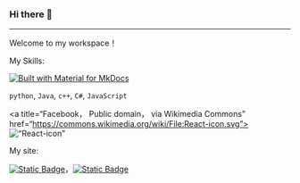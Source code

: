 ### Hi there 👋
---
Welcome to my workspace！

My Skills:

[![Built with Material for MkDocs](https://img.shields.io/badge/Material_for_MkDocs-526CFE?style=for-the-badge&logo=MaterialForMkDocs&logoColor=white)](https://squidfunk.github.io/mkdocs-material/)

`python`, `Java`, `c++`, `C#`, `JavaScript`

<a title=“Facebook， Public domain， via Wikimedia Commons” href=“https://commons.wikimedia.org/wiki/File:React-icon.svg”><img width=“512” alt=“React-icon” src=“https://upload.wikimedia.org/wikipedia/commons/thumb/a/a7/React-icon.svg/512px-React-icon.svg.png”></a>


My site:

[![Static Badge](https://img.shields.io/badge/LEEYEUNG-mysite?color=%23d6dbdc&link=https%3A%2F%2Fleeyeung.vercel.app%2F)](https://leeyeung.vercel.app/)，[![Static Badge](https://img.shields.io/badge/MYBLOG-blog?color=%23526cfe)](https://LeeYeungYeung.github.io/law)


<!--
**LeeYeungYeung/LeeYeungYeung** is a ✨ _special_ ✨ repository because its `README.md` (this file) appears on your GitHub profile.

Here are some ideas to get you started:

- 🔭 I’m currently working on ...
- 🌱 I’m currently learning ...
- 👯 I’m looking to collaborate on ...
- 🤔 I’m looking for help with ...
- 💬 Ask me about ...
- 📫 How to reach me: ...
- 😄 Pronouns: ...
- ⚡ Fun fact: ...
-->
